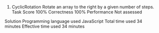 1. CyclicRotation
Rotate an array to the right by a given number of steps.
Task Score
100%
Correctness
100%
Performance
Not assessed

Solution
Programming language used
JavaScript
Total time used
34 minutes
Effective time used
34 minutes




